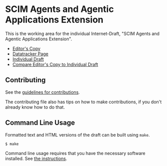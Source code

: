 <!-- regenerate: on (set to off if you edit this file) -->

# SCIM Agents and Agentic Applications Extension

This is the working area for the individual Internet-Draft, "SCIM Agents and Agentic Applications Extension".

* [Editor's Copy](https://macyabbey.github.io/draft-scim-agent-extension/#go.draft-scim-agent-extension.html)
* [Datatracker Page](https://datatracker.ietf.org/doc/draft-scim-agent-extension)
* [Individual Draft](https://datatracker.ietf.org/doc/html/draft-scim-agent-extension)
* [Compare Editor's Copy to Individual Draft](https://macyabbey.github.io/draft-scim-agent-extension/#go.draft-scim-agent-extension.diff)


## Contributing

See the
[guidelines for contributions](https://github.com/macyabbey/draft-scim-agent-extension/blob/main/CONTRIBUTING.md).

The contributing file also has tips on how to make contributions, if you
don't already know how to do that.

## Command Line Usage

Formatted text and HTML versions of the draft can be built using `make`.

```sh
$ make
```

Command line usage requires that you have the necessary software installed.  See
[the instructions](https://github.com/martinthomson/i-d-template/blob/main/doc/SETUP.md).

